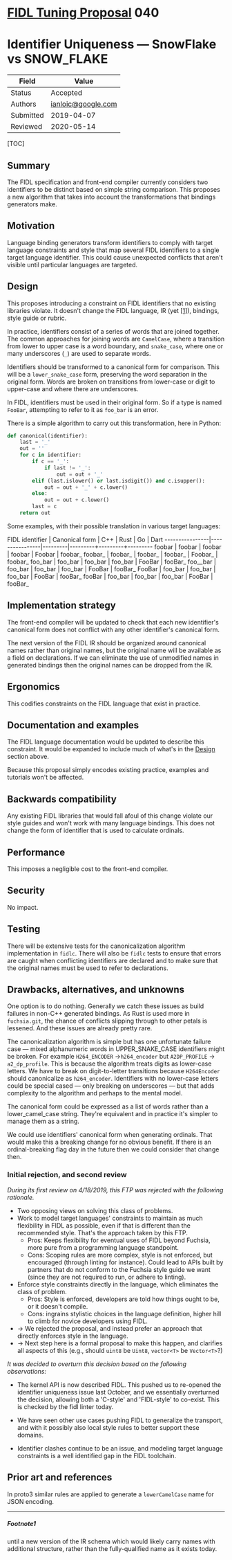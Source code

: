 # [FIDL Tuning Proposal](../README.md) 040

Identifier Uniqueness &mdash; SnowFlake vs SNOW_FLAKE
=====================================================

Field     | Value
----------|--------------------------
Status    | Accepted
Authors   | ianloic@google.com
Submitted | 2019-04-07
Reviewed  | 2020-05-14

[TOC]

## Summary

The FIDL specification and front-end compiler currently considers two
identifiers to be distinct based on simple string comparison.
This proposes a new algorithm that takes into account the transformations
that bindings generators make.

## Motivation

Language binding generators transform identifiers to comply with target
language constraints and style that map several FIDL identifiers to a single
target language identifier.
This could cause unexpected conflicts that aren't visible until particular
languages are targeted.

## Design

This proposes introducing a constraint on FIDL identifiers that no existing
libraries violate.
It doesn't change the FIDL language, IR (yet [[1]](#Footnote1)), bindings, style
guide or rubric.

In practice, identifiers consist of a series of words that are joined together.
The common approaches for joining words are `CamelCase`, where a transition
from lower to upper case is a word boundary, and `snake_case`, where one or
many underscores (`_`) are used to separate words.

Identifiers should be transformed to a canonical form for comparison.
This will be a `lower_snake_case` form, preserving the word separation in the
original form.
Words are broken on transitions from lower-case or digit to upper-case and
where there are underscores.

In FIDL, identifiers must be used in their original form.
So if a type is named `FooBar`, attempting to refer to it as `foo_bar` is an error.

There is a simple algorithm to carry out this transformation, here in Python:

```python
def canonical(identifier):
    last = '_'
    out = ''
    for c in identifier:
        if c == '_':
            if last != '_':
                out = out + '_'
        elif (last.islower() or last.isdigit()) and c.isupper():
            out = out + '_' + c.lower()
        else:
            out = out + c.lower()
        last = c
    return out
```

Some examples, with their possible translation in various target languages:

FIDL identifier | Canonical form | C++     | Rust    | Go      | Dart
----------------|----------------|---------|---------+---------+---------
foobar          | foobar         | foobar  | foobar  | Foobar  | foobar_
foobar_         | foobar_        | foobar_ | foobar_ | Foobar_ | foobar_
foo_bar         | foo_bar        | foo_bar | foo_bar | FooBar  | fooBar_
foo__bar        | foo_bar        | foo_bar | foo_bar | FooBar  | fooBar_
FooBar          | foo_bar        | foo_bar | foo_bar | FooBar  | fooBar_
fooBar          | foo_bar        | foo_bar | foo_bar | FooBar  | fooBar_

## Implementation strategy

The front-end compiler will be updated to check that each new identifier's
canonical form does not conflict with any other identifier's canonical form.

The next version of the FIDL IR should be organized around canonical names
rather than original names, but the original name will be available as a
field on declarations.
If we can eliminate the use of unmodified names in generated bindings then
the original names can be dropped from the IR.

## Ergonomics

This codifies constraints on the FIDL language that exist in practice.

## Documentation and examples

The FIDL language documentation would be updated to describe this constraint.
It would be expanded to include much of what's in the
[Design](#design) section above.

Because this proposal simply encodes existing practice, examples and
tutorials won't be affected.

## Backwards compatibility

Any existing FIDL libraries that would fall afoul of this change violate our
style guides and won't work with many language bindings.
This does not change the form of identifier that is used to calculate ordinals.

## Performance

This imposes a negligible cost to the front-end compiler.

## Security

No impact.

## Testing

There will be extensive tests for the canonicalization algorithm
implementation in `fidlc`.
There will also be `fidlc` tests to ensure that errors are caught when
conflicting identifiers are declared and to make sure that the original names
must be used to refer to declarations.

## Drawbacks, alternatives, and unknowns

One option is to do nothing.
Generally we catch these issues as build failures in non-C++ generated bindings.
As Rust is used more in `fuchsia.git`, the chance of conflicts slipping
through to other petals is lessened.
And these issues are already pretty rare.

The canonicalization algorithm is simple but has one unfortunate failure case
&mdash; mixed alphanumeric words in UPPER_SNAKE_CASE identifiers might be
broken.
For example `H264_ENCODER` →`h264_encoder` but `A2DP_PROFILE` →
`a2_dp_profile`.
This is because the algorithm treats digits as lower-case letters.
We have to break on digit-to-letter transitions because `H264Encoder` should
canonicalize as `h264_encoder`.
Identifiers with no lower-case letters could be special cased &mdash; only
breaking on underscores &mdash; but that adds complexity to the algorithm and
perhaps to the mental model.

The canonical form could be expressed as a list of words rather than a
lower_camel_case string.
They're equivalent and in practice it's simpler to manage them as a string.

We could use identifiers' canonical form when generating ordinals.
That would make this a breaking change for no obvious benefit.
If there is an ordinal-breaking flag day in the future then we could
consider that change then.

### Initial rejection, and second review

_During its first review on 4/18/2019, this FTP was rejected with the following
rationale._

* Two opposing views on solving this class of problems.
* Work to model target languages' constraints to maintain as much
  flexibility in FIDL as possible, even if that is different than the
  recommended style.
  That's the approach taken by this FTP.
  * Pros: Keeps flexibility for eventual uses of FIDL beyond Fuchsia,
    more pure from a programming language standpoint.
  * Cons: Scoping rules are more complex, style is not enforced, but
    encouraged (through linting for instance).
    Could lead to APIs built by partners that do not conform to the Fuchsia
    style guide we want (since they are not required to run, or adhere to
    linting).
* Enforce style constraints directly in the language, which eliminates the
  class of problem.
  * Pros: Style is enforced, developers are told how things ought to be, or
    it doesn't compile.
  * Cons: ingrains stylistic choices in the language definition, higher hill
    to climb for novice developers using FIDL.
* &rarr; We rejected the proposal, and instead prefer an approach that
  directly enforces style in the language.
* &rarr; Next step here is a formal proposal to make this happen, and clarifies
  all aspects of this (e.g., should `uint8` be `Uint8`, `vector<T>` be
  `Vector<T>`?)

_It was decided to overturn this decision based on the following observations:_

* The kernel API is now described FIDL. This pushed us to re-opened the
  identifier uniqueness issue last October, and we essentially overturned the
  decision, allowing both a 'C-style' and 'FIDL-style' to co-exist. This is
  checked by the fidl linter today.

* We have seen other use cases pushing FIDL to generalize the transport, and
  with it possibly also local style rules to better support these domains.

* Identifier clashes continue to be an issue, and modeling target language
  constraints is a well identified gap in the FIDL toolchain.

## Prior art and references

In proto3 similar rules are applied to generate a `lowerCamelCase` name
for JSON encoding.

-------------------------
##### Footnote1
until a new version of the IR schema which would likely carry names with
additional structure, rather than the fully-qualified name as it exists
today.

